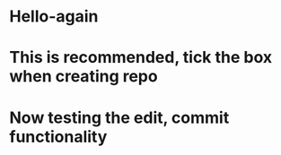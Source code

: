 # Hello-again
# This is recommended, tick the box when creating repo
# Now testing the edit, commit functionality
